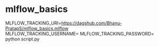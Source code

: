 # mlflow_basics


MLFLOW_TRACKING_URI=https://dagshub.com/Bhanu-PratapS/mlflow_basics.mlflow \
MLFLOW_TRACKING_USERNAME=
MLFLOW_TRACKING_PASSWORD=
python script.py
